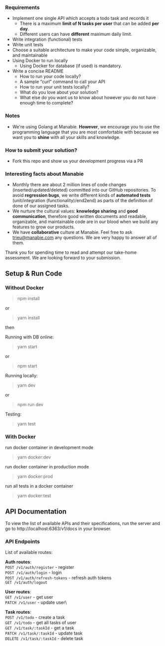 ### Requirements

- Implement one single API which accepts a todo task and records it
  - There is a maximum **limit of N tasks per user** that can be added **per day**.
  - Different users can have **different** maximum daily limit.
- Write integration (functional) tests
- Write unit tests
- Choose a suitable architecture to make your code simple, organizable, and maintainable
- Using Docker to run locally
  - Using Docker for database (if used) is mandatory.
- Write a concise README
  - How to run your code locally?
  - A sample “curl” command to call your API
  - How to run your unit tests locally?
  - What do you love about your solution?
  - What else do you want us to know about however you do not have enough time to complete?

### Notes

- We're using Golang at Manabie. **However**, we encourage you to use the programming language that you are most comfortable with because we want you to **shine** with all your skills and knowledge.

### How to submit your solution?

- Fork this repo and show us your development progress via a PR

### Interesting facts about Manabie

- Monthly there are about 2 million lines of code changes (inserted/updated/deleted) committed into our GitHub repositories. To avoid **regression bugs**, we write different kinds of **automated tests** (unit/integration (functionality)/end2end) as parts of the definition of done of our assigned tasks.
- We nurture the cultural values: **knowledge sharing** and **good communication**, therefore good written documents and readable, organizable, and maintainable code are in our blood when we build any features to grow our products.
- We have **collaborative** culture at Manabie. Feel free to ask trieu@manabie.com any questions. We are very happy to answer all of them.

Thank you for spending time to read and attempt our take-home assessment. We are looking forward to your submission.

## Setup & Run Code

### Without Docker

> npm install

or

> yarn install

then

Running with DB online:

> yarn start

or

> npm start

Running locally:

>yarn dev

or

> npm run dev

Testing:

> yarn test

### With Docker

run docker container in development mode
> yarn docker:dev

run docker container in production mode
>yarn docker:prod

run all tests in a docker container
>yarn docker:test

## API Documentation

To view the list of available APIs and their specifications, run the server and go to http://localhost:6363/v1/docs in your browser.

### API Endpoints
List of available routes:

**Auth routes**:\
`POST /v1/auth/register` - register\
`POST /v1/auth/login` - login\
`POST /v1/auth/refresh-tokens` - refresh auth tokens\
`GET /v1/auth/logout`

**User routes**:\
`GET /v1/user` - get user\
`PATCH /v1/user` - update user\

**Task routes**:\
`POST /v1/todo` - create a task\
`GET /v1/todo` - get all tasks of user\
`GET /v1/task/:taskId` - get a task\
`PATCH /v1/task/:taskId` - update task\
`DELETE /v1/task/:taskId` - delete task
